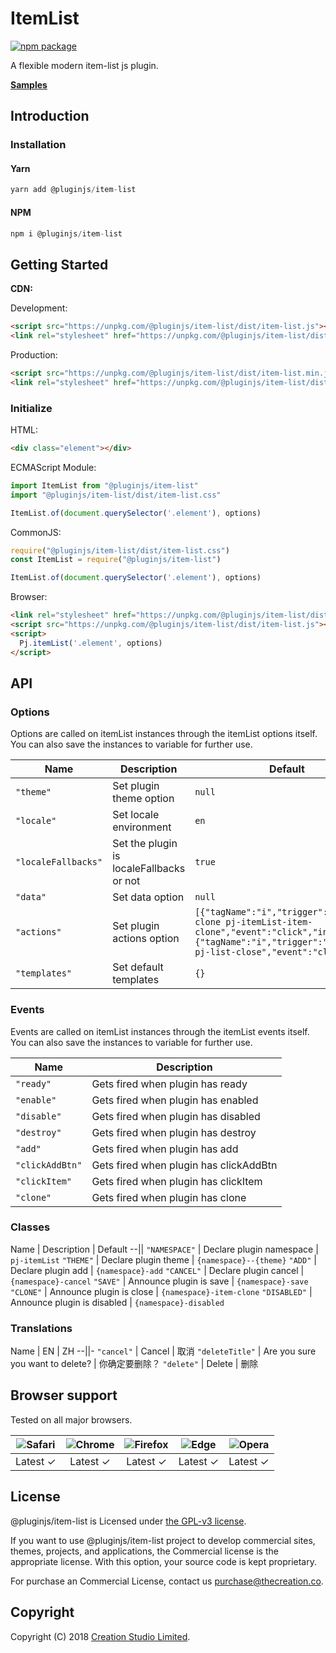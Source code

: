 # ItemList

[![npm package](https://img.shields.io/npm/v/@pluginjs/item-list.svg)](https://www.npmjs.com/package/@pluginjs/item-list)

A flexible modern item-list js plugin.

**[Samples](https://codesandbox.io/s/github/pluginjs/pluginjs/tree/master/modules/itemList/samples)**

## Introduction

### Installation

#### Yarn

```javascript
yarn add @pluginjs/item-list
```

#### NPM

```javascript
npm i @pluginjs/item-list
```

## Getting Started

**CDN:**

Development:

```html
<script src="https://unpkg.com/@pluginjs/item-list/dist/item-list.js"></script>
<link rel="stylesheet" href="https://unpkg.com/@pluginjs/item-list/dist/item-list.css">
```

Production:

```html
<script src="https://unpkg.com/@pluginjs/item-list/dist/item-list.min.js"></script>
<link rel="stylesheet" href="https://unpkg.com/@pluginjs/item-list/dist/item-list.min.css">
```

### Initialize

HTML:

```html
<div class="element"></div>
```

ECMAScript Module:

```javascript
import ItemList from "@pluginjs/item-list"
import "@pluginjs/item-list/dist/item-list.css"

ItemList.of(document.querySelector('.element'), options)
```

CommonJS:

```javascript
require("@pluginjs/item-list/dist/item-list.css")
const ItemList = require("@pluginjs/item-list")

ItemList.of(document.querySelector('.element'), options)
```

Browser:

```html
<link rel="stylesheet" href="https://unpkg.com/@pluginjs/item-list/dist/item-list.css">
<script src="https://unpkg.com/@pluginjs/item-list/dist/item-list.js"></script>
<script>
  Pj.itemList('.element', options)
</script>
```

## API

### Options

Options are called on itemList instances through the itemList options itself.
You can also save the instances to variable for further use.

Name | Description | Default
--|--|--
`"theme"` | Set plugin theme option | `null`
`"locale"` | Set locale environment | `en`
`"localeFallbacks"` | Set the plugin is localeFallbacks or not | `true`
`"data"` | Set data option | `null`
`"actions"` | Set plugin actions option | `[{"tagName":"i","trigger":"icon-clone pj-itemList-item-clone","event":"click","init":null},{"tagName":"i","trigger":"icon-close pj-list-close","event":"click"}]`
`"templates"` | Set default templates | `{}`

### Events

Events are called on itemList instances through the itemList events itself.
You can also save the instances to variable for further use.

Name | Description
--|--
`"ready"` | Gets fired when plugin has ready
`"enable"` | Gets fired when plugin has enabled
`"disable"` | Gets fired when plugin has disabled
`"destroy"` | Gets fired when plugin has destroy
`"add"` | Gets fired when plugin has add
`"clickAddBtn"` | Gets fired when plugin has clickAddBtn
`"clickItem"` | Gets fired when plugin has clickItem
`"clone"` | Gets fired when plugin has clone

### Classes

Name | Description | Default
--||
`"NAMESPACE"` | Declare plugin namespace | `pj-itemList`
`"THEME"` | Declare plugin theme | `{namespace}--{theme}`
`"ADD"` | Declare plugin add | `{namespace}-add`
`"CANCEL"` | Declare plugin cancel | `{namespace}-cancel`
`"SAVE"` | Announce plugin is save | `{namespace}-save`
`"CLONE"` | Announce plugin is close | `{namespace}-item-clone`
`"DISABLED"` | Announce plugin is disabled | `{namespace}-disabled`

### Translations

Name | EN | ZH
--||-
`"cancel"` | Cancel | 取消
`"deleteTitle"` | Are you sure you want to delete? | 你确定要删除？
`"delete"` | Delete | 删除

## Browser support

Tested on all major browsers.

| <img src="https://raw.githubusercontent.com/alrra/browser-logos/master/src/safari/safari_32x32.png" alt="Safari"> | <img src="https://raw.githubusercontent.com/alrra/browser-logos/master/src/chrome/chrome_32x32.png" alt="Chrome"> | <img src="https://raw.githubusercontent.com/alrra/browser-logos/master/src/firefox/firefox_32x32.png" alt="Firefox"> | <img src="https://raw.githubusercontent.com/alrra/browser-logos/master/src/edge/edge_32x32.png" alt="Edge"> | <img src="https://raw.githubusercontent.com/alrra/browser-logos/master/src/opera/opera_32x32.png" alt="Opera"> |
|:--:|:--:|:--:|:--:|:--:|
| Latest ✓ | Latest ✓ | Latest ✓ | Latest ✓ | Latest ✓ |

## License

@pluginjs/item-list is Licensed under [the GPL-v3 license](LICENSE).

If you want to use @pluginjs/item-list project to develop commercial sites, themes, projects, and applications, the Commercial license is the appropriate license. With this option, your source code is kept proprietary.

For purchase an Commercial License, contact us purchase@thecreation.co.

## Copyright

Copyright (C) 2018 [Creation Studio Limited](creationstudio.com).